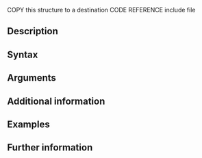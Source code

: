 COPY this structure to a destination CODE REFERENCE include file

## Description


## Syntax


## Arguments


## Additional information


## Examples


## Further information
